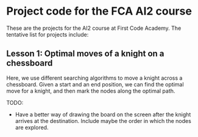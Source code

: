 # Project code for the FCA AI2 course

These are the projects for the AI2 course at First Code Academy.
The tentative list for projects include:

## Lesson 1: Optimal moves of a knight on a chessboard
Here, we use different searching algorithms to move a knight across a chessboard.
Given a start and an end position, we can find the optimal move for a knight, and
then mark the nodes along the optimal path.

TODO:
- Have a better way of drawing the board on the screen after the knight arrives at the 
destination. Include maybe the order in which the nodes are explored.


